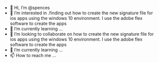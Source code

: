 - 👋 Hi, I’m @spences
- 👀 I’m interested in .finding out how to create the new signature file for ios apps using the windows 10 environment. I use the adobe flex software to create the apps
- 🌱 I’m currently learning ...
- 💞️ I’m looking to collaborate on  how to create the new signature file for ios apps using the windows 10 environment. I use the adobe flex software to create the apps
- 🌱 I’m currently learning ...
- 📫 How to reach me ...

<!---
spences/spences is a ✨ special ✨ repository because its `README.md` (this file) appears on your GitHub profile.
You can click the Preview link to take a look at your changes.
--->
